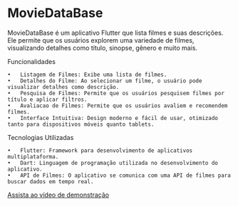 # MovieDataBase

MovieDataBase é um aplicativo Flutter que lista filmes e suas descrições. Ele permite que os usuários explorem uma variedade de filmes, visualizando detalhes como título, sinopse, gênero e muito mais.

Funcionalidades

	•	Listagem de Filmes: Exibe uma lista de filmes.
	•	Detalhes do Filme: Ao selecionar um filme, o usuário pode visualizar detalhes como descrição.
	•	Pesquisa de Filmes: Permite que os usuários pesquisem filmes por título e aplicar filtros.
	•	Avaliacao de Filmes: Permite que os usuários avaliem e recomendem filmes.
	•	Interface Intuitiva: Design moderno e fácil de usar, otimizado tanto para dispositivos móveis quanto tablets.

Tecnologias Utilizadas

	•	Flutter: Framework para desenvolvimento de aplicativos multiplataforma.
	•	Dart: Linguagem de programação utilizada no desenvolvimento do aplicativo.
	•	API de Filmes: O aplicativo se comunica com uma API de filmes para buscar dados em tempo real.

[Assista ao vídeo de demonstração](exemplevideo.mp4)